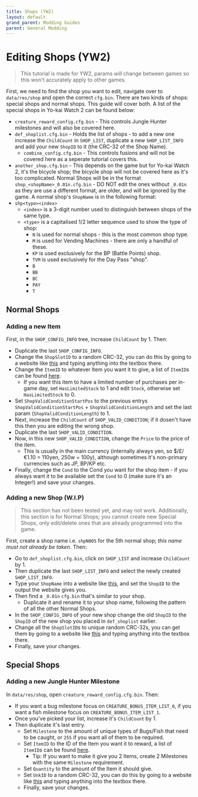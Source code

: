 ```yaml
---
title: Shops (YW2)
layout: default
grand_parent: Modding Guides
parent: General Modding
---
```


# Editing Shops (YW2)
> This tutorial is made for YW2, params *will* change between games so this won't accurately apply to other games.

First, we need to find the shop you want to edit, navigate over to `data/res/shop` and open the correct `cfg.bin`. 
There are two kinds of shops: special shops and normal shops. This guide will cover both. A list of the special shops in Yo-kai Watch 2 can be found below:
* `creature_reward_config.cfg.bin` - This controls Jungle Hunter milestones and will also be covered here.
* `def_shoplist.cfg.bin` - Holds the list of shops - to add a new one increase the `ChildCount` in `SHOP_LIST`, duplicate a new `SHOP_LIST_INFO` and add your new `ShopID` to it (the CRC-32 of the Shop Name).
  * `combine_config.cfg.bin` - This controls fusions and will not be covered here as a seperate tutorial covers this.
* `another_shop.cfg.bin` - This depends on the game but for Yo-kai Watch 2, it's the bicycle shop; the bicycle shop will not be covered here as it's too complicated.
Normal Shops will be in the format `shop_<shopName>_0.01n.cfg.bin` - DO NOT edit the ones without `_0.01n` as they are use a different format, are older, and will be ignored by the game.
A normal shop's `ShopName` is in the following format:
* `shp<type><index>`
  * `<index>` is a 3-digit number used to distinguish between shops of the same type.
  * `<type>` is a capitalised 1/2 letter sequence used to show the type of shop:
    * `N` is used for normal shops - this is the most common shop type.
    * `M` is used for Vending Machines - there are only a handful of these.
    * `KP` is used exclusively for the BP (Battle Points) shop.
    * `TVM` is used exclusively for the Day Pass "shop".
    * `B`
    * `BB`
    * `BC`
    * `PAY`
    * `T`

## Normal Shops
### Adding a new Item
First, in the `SHOP_CONFIG_INFO` tree, increase `ChildCount` by 1. Then:
* Duplicate the last `SHOP_CONFIG_INFO`.
* Change the `ShopSlotID` to a random CRC-32, you can do this by going to a website like [this](https://emn178.github.io/online-tools/crc/) and typing anything into the textbox there.
* Change the `ItemID` to whatever Item you want it to give, a list of `ItemID`s can be found [here](https://ykw-modding.github.io/yo-docs/modding-resources/item-ids/YW2ItemIDs.html).
  * If you want this item to have a limited number of purchases per in-game day, set `HasLimitedStock` to 1 and edit `Stock`, otherwise set `HasLimitedStock` to 0.
* Set `ShopValidConditionStartPos` to the previous entrys `ShopValidConditionStartPos` + `ShopValidConditionLength` and set the last param (`ShopValidConditionLength`) to 1.
* Next, increase the `ChildCount` of `SHOP_VALID_CONDITION`; if it dosen't have this then you are editing the wrong shop.
* Duplicate the last `SHOP_VALID_CONDITION`.
* Now, in this new `SHOP_VALID_CONDITION`, change the `Price` to the price of the item.
  * This is usually in the main currency (internally always yen, so $/£/€1.10 = 110yen, 250w = 100y), although sometimes it's non-primary currencies such as JP, BP/KP etc.
* Finally, change the `Cond` to the Cond you want for the shop item - if you always want it to be available set the `Cond` to 0 (make sure it's an Integer!) and save your changes.

### Adding a new Shop (W.I.P)
> This section has not been tested yet, and may not work.
> Additionally, this section is for Normal Shops; you cannot create new Special Shops, only edit/delete ones that are already programmed into the game.

First, create a shop name i.e. `shpN005` for the 5th normal shop; *this name must not already be taken*. Then:
* Go to `def_shoplist.cfg.bin`, click on `SHOP_LIST` and increase `ChildCount` by 1.
* Then duplicate the last `SHOP_LIST_INFO` and select the newly created `SHOP_LIST_INFO`.
* Type your `ShopName` into a website like [this](https://emn178.github.io/online-tools/crc/), and set the `ShopID` to the output the website gives you.
* Then find a `_0.01n` `cfg.bin` that's similar to your shop.
  * Duplicate it and rename it to your shop name, following the pattern of all the other Normal Shops.
* In the `SHOP_CONFIG_INFO` of your new shop change the old `ShopID` to the `ShopID` of the new shop you placed in `def_shoplist` earlier.
* Change all the `ShopSlotID`s to unique random CRC-32s, you can get them by going to a website like [this](https://emn178.github.io/online-tools/crc/) and typing anything into the textbox there.
* Finally, save your changes.

## Special Shops

### Adding a new Jungle Hunter Milestone
In `data/res/shop`, open `creature_reward_config.cfg.bin`. Then:
* If you want a bug milestone focus on `CREATURE_BONUS_ITEM_LIST_0`, if you want a fish milestone focus on `CREATURE_BONUS_ITEM_LIST_1`.
* Once you've picked your list, increase it's `ChildCount` by 1.
* Then duplicate it's last entry.
  * Set `Milestone` to the amount of unique types of Bugs/Fish that need to be caught, or `255` if you want all of them to be required.
  * Set `ItemID` to the ID of the Item you want it to reward, a list of `ItemID`s can be found [here](https://ykw-modding.github.io/yo-docs/modding-resources/item-ids/YW2ItemIDs.html).
    * Tip: If you want to make it give you 2 Items, create 2 Milestones with the same `Milestone` requirement.
  * Set `Quantity` to the amount of the Item it should give.
  * Set `UnkID` to a random CRC-32, you can do this by going to a website like [this](https://emn178.github.io/online-tools/crc/) and typing anything into the textbox there.
  * Finally, save your changes. 
